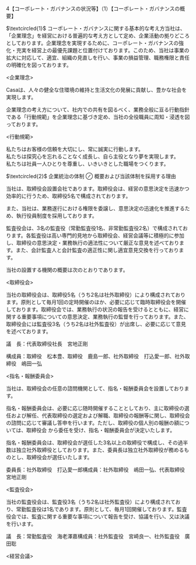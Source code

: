 4【コーポレート・ガバナンスの状況等】（1）【コーポレート・ガバナンスの概要】  

$\textcircled{1}$ コーポレート・ガバナンスに関する基本的な考え方当社は、「企業理念」を経営における普遍的な考え方として定め、企業活動の拠りどころとしております。企業理念を実現するために、コーポレート・ガバナンスの強化・充実を経営上の最優先課題と位置付けております。このため、当社は事業の拡大に対応して、適宜、組織の見直しを行い、事業の損益管理、職務権限と責任の明確化を図っております。  

<企業理念>  

Casaは、人々の健全な住環境の維持と生活文化の発展に貢献し、豊かな社会を実現します。  

企業理念の考え方について、社内での共有を図るべく、業務全般に亘る行動指針である「行動規範」を企業理念に基づき定め、当社の全役職員に周知・浸透を図っております。  

<行動規範>  

私たちはお客様の信頼を大切にし、常に誠実に行動します。  
私たちは探究心を忘れることなく成長し、自ら主役となり夢を実現します。  
私たちは社員一人ひとりを尊重し、いきいきとした職場をつくります。  

$\textcircled{2}$ 企業統治の体制 $\oslash$ 概要および当該体制を採用する理由  

当社は、取締役会設置会社であります。取締役会は、経営の意思決定を迅速かつ効率的に行うため、取締役5名で構成されております。  

また、当社は、業務遂行における権限を委譲し、意思決定の迅速化を推進するため、執行役員制度を採用しております。  

監査役会は、3名の監査役（常勤監査役1名、非常勤監査役2名）で構成されております。各監査役は高い専門的見地から取締役会、経営会議等に積極的に参加し、取締役の意思決定・業務執行の適法性について厳正な意見を述べております。また、会計監査人と会計監査の適正性に関し適宜意見交換を行っております。  

当社の設置する機関の概要は次のとおりであります。  

<取締役会>  

当社の取締役会は、取締役5名（うち2名は社外取締役）により構成されております。原則として毎月1回の定時開催のほか、必要に応じて臨時取締役会を開催しております。取締役会では、業務執行の状況の報告を受けるとともに、経営に関する重要事項についての意思決定、業務執行の監督を行っております。また、取締役会には監査役3名（うち2名は社外監査役）が出席し、必要に応じて意見を述べております。  

議　長：代表取締役社長　宮地正剛  

構成員：取締役　松本豊、取締役　鹿島一郎、社外取締役　打込愛一郎、社外取締役　嶋田一弘  

<指名・報酬委員会>  

当社は、取締役会の任意の諮問機関として、指名・報酬委員会を設置しております。  

指名・報酬委員会は、必要に応じ随時開催することとしており、主に取締役の選任および解任、代表取締役の選定および解職、取締役の報酬等に関し、取締役会の諮問に応じて審議し答申を行います。ただし、取締役の個人別の報酬の額については、取締役会 から委任を受け、指名・報酬委員会が決定いたします。  

指名・報酬委員会は、取締役会が選任した3名以上の取締役で構成し、その過半数は独立社外取締役としております。また、委員長は独立社外取締役が務めるものとし、取締役会が選任いたします。  

委員長：社外取締役　打込愛一郎構成員：社外取締役　嶋田一弘、代表取締役　宮地正剛  

<監査役会>  

当社の監査役会は、監査役3名（うち2名は社外監査役）により構成されており、常勤監査役は1名であります。原則として、毎月1回開催しております。監査役会では、監査に関する重要な事項について報告を受け、協議を行い、又は決議を行います。  

議　長：常勤監査役　海老澤嘉構成員：社外監査役　宮崎良一、社外監査役　廣田聡  

<経営会議>  